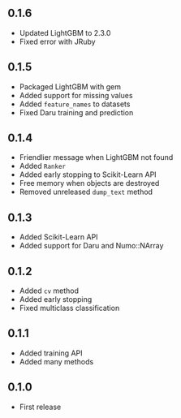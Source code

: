 ## 0.1.6

- Updated LightGBM to 2.3.0
- Fixed error with JRuby

## 0.1.5

- Packaged LightGBM with gem
- Added support for missing values
- Added `feature_names` to datasets
- Fixed Daru training and prediction

## 0.1.4

- Friendlier message when LightGBM not found
- Added `Ranker`
- Added early stopping to Scikit-Learn API
- Free memory when objects are destroyed
- Removed unreleased `dump_text` method

## 0.1.3

- Added Scikit-Learn API
- Added support for Daru and Numo::NArray

## 0.1.2

- Added `cv` method
- Added early stopping
- Fixed multiclass classification

## 0.1.1

- Added training API
- Added many methods

## 0.1.0

- First release
